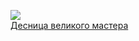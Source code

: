 ![](/books/prose_classic/Константин%20Гамсахурдиа/Десница%20великого%20мастера.jpg)  
[Десница великого мастера](/books/prose_classic/Константин%20Гамсахурдиа/Десница%20великого%20мастера)